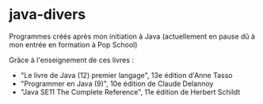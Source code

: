 # java-divers
Programmes créés après mon initiation à Java (actuellement en pause dû à mon entrée en formation à Pop School)

Grâce à l'enseignement de ces livres : 
  - "Le livre de Java (12) premier langage", 13e édition d'Anne Tasso
  - "Programmer en Java (9)", 10e édition de Claude Delannoy
  - "Java SE11 The Complete Reference", 11e édition de Herbert Schildt


